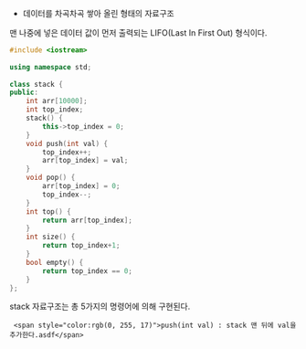 - 데이터를 차곡차곡 쌓아 올린 형태의 자료구조

맨 나중에 넣은 데이터 값이 먼저 출력되는 LIFO(Last In First Out) 형식이다.

```c++
#include <iostream>  
  
using namespace std;  
  
class stack {  
public:  
    int arr[10000];  
    int top_index;  
    stack() {  
        this->top_index = 0;  
    }  
    void push(int val) {  
        top_index++;  
        arr[top_index] = val;  
    }  
    void pop() {  
        arr[top_index] = 0;  
        top_index--;  
    }  
    int top() {  
        return arr[top_index];  
    }  
    int size() {  
        return top_index+1;  
    }  
    bool empty() {  
        return top_index == 0;  
    }  
};
```

stack 자료구조는 총 5가지의 명령어에 의해 구현된다.

	 <span style="color:rgb(0, 255, 17)">push(int val) : stack 맨 뒤에 val을 추가한다.asdf</span> 